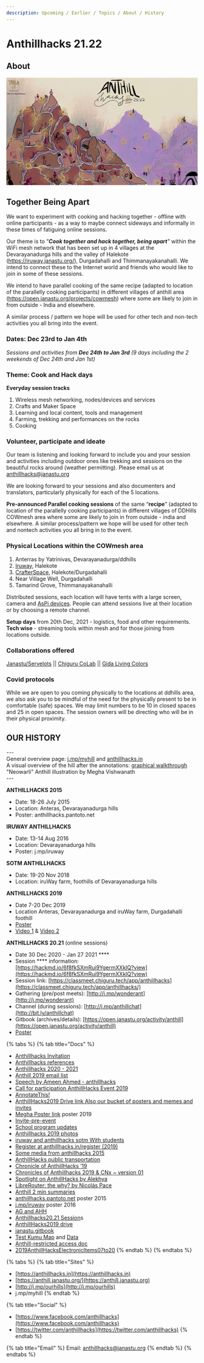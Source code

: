 ```yaml
---
description: Upcoming / Earlier / Topics / About / History
---
```


# Anthillhacks 21.22

## **About**

![](../.gitbook/assets/Anthillhacks21.21.jpg)

## **T**ogether Being Apart

We want to experiment with cooking and hacking together - offline with online participants - as a way to maybe connect sideways and informally in these times of fatiguing online sessions.

Our theme is to _"**Cook together and hack together, being apart**"_ within the WiFi mesh network that has been set up in 4 villages at the Devarayanadurga hills and the valley of Halekote (https://iruway.janastu.org/), Durgadahalli and Thimmanayakanahalli. We intend to connect these to the Internet world and friends who would like to join in some of these sessions.

We intend to have parallel cooking of the same recipe (adapted to location of the parallelly cooking participants) in different villages of anthill area (https://open.janastu.org/projects/cowmesh) where some are likely to join in from outside - India and elsewhere.

A similar process / pattern we hope will be used for other tech and non-tech activities you all bring into the event.

### Dates: Dec 23rd to Jan 4th <a href="#dates-dec-23rd-to-jan-4th" id="dates-dec-23rd-to-jan-4th"></a>

_Sessions and activities from **Dec 24th to Jan 3rd** (9 days including the 2 weekends of Dec 24th and Jan 1st)_

### Theme: Cook and Hack days <a href="#theme-cook-and-hack-days" id="theme-cook-and-hack-days"></a>

**Everyday session tracks**

1. Wireless mesh networking, nodes/devices and services
2. Crafts and Maker Space
3. Learning and local content, tools and management
4. Farming, trekking and performances on the rocks
5. Cooking

### Volunteer, participate and ideate <a href="#volunteer-participate-and-ideate" id="volunteer-participate-and-ideate"></a>

Our team is listening and looking forward to include you and your session and activities including outdoor ones like trekking and sessions on the beautiful rocks around (weather permitting). Please email us at [anthillhacks@janastu.org](mailto:anthillhacks@janastu.org)

We are looking forward to your sessions and also documenters and translators, particularly physically for each of the 5 locations.

**Pre-announced Parallel cooking sessions** of the same “**recipe**” (adapted to location of the parallelly cooking participants) in different villages of DDHills COWmesh area where some are likely to join in from outside - india and elsewhere. A similar process/pattern we hope will be used for other tech and nontech activities you all bring in to the event.

### Physical Locations within the COWmesh area <a href="#physical-locations-within-the-cowmesh-area" id="physical-locations-within-the-cowmesh-area"></a>

1. Anterras by Yatrinivas, Devarayanadurga/ddhills
2. [Iruway](https://iruway.janastu.org), Halekote
3. [CrafterSpace](https://crafts.janastu.org), Halekote/Durgadahalli
4. Near Village Well, Durgadahalli
5. Tamarind Grove, Thimmanayakanahalli

Distributed sessions, each location will have tents with a large screen, camera and [AsPi devices](https://blog.janastu.org). People can attend sessions live at their location or by choosing a remote channel.

**Setup days** from 20th Dec, 2021 - logistics, food and other requirements.\
**Tech wise** - streaming tools within mesh and for those joining from locations outside.

### Collaborations offered <a href="#collaborations-offered" id="collaborations-offered"></a>

[Janastu/Servelots](https://janastu.org) || [Chiguru CoLab](https://chigurucolab.com) || [Gida Living Colors](https://www.instagram.com/gida\_livingcolours/)

### Covid protocols <a href="#covid-protocols" id="covid-protocols"></a>

While we are open to you coming physically to the locations at ddhills area, we also ask you to be mindful of the need for the physically present to be in comfortable (safe) spaces. We may limit numbers to be 10 in closed spaces and 25 in open spaces. The session owners will be directing who will be in their physical proximity.

## OUR HISTORY

\---\
General overview page: [j.mp/myhill](http://j.mp/myhill) and [anthillhacks.in](https://hackmd.io/anthillhacks.in)\
A visual overview of the hill after the annotations: [graphical walkthrough](https://anthill.janastu.org/walkthrough.html)\
"Neowarli" Anthill illustration by Megha Vishwanath\
\---

**ANTHILLHACKS 2015**

* Date: 18-26 July 2015&#x20;
* Location: Anteras, Devarayanadurga hills&#x20;
* Poster: anthillhacks.pantoto.net

**IRUWAY ANTHILLHACKS**

* Date: 13-14 Aug 2016&#x20;
* Location: Devarayanadurga hills&#x20;
* Poster: j.mp/iruway

**SOTM ANTHILLHACKS**&#x20;

* Date: 19-20 Nov 2018
* Location: iruWay farm, foothills of Devarayanadurga hills

**ANTHILLHACKS 2019**

* Date 7-20 Dec 2019&#x20;
* Location Anteras, Devarayanadurga and iruWay farm, Durgadahalli foothill
* [Poster](https://drive.google.com/file/d/1ALnVkESjv2K4tA6Z4tWB7shcPi-l4aR4/view)
* [Video 1](https://vimeo.com/392178753) &  [Video 2](https://vimeo.com/390408799)

**ANTHILLHACKS 20.21** (online sessions)

* Date 30 Dec 2020 -  Jan 27 2021 ****&#x20;
* Session **** information: [https://hackmd.io/6f8fkSXmRui9YgermXXklQ?view](https://hackmd.io/6f8fkSXmRui9YgermXXklQ?view)
* Session link:  [https://classmeet.chiguru.tech/app/anthillhacks](https://classmeet.chiguru.tech/app/anthillhacks/)
* Gathering (pre/post meets): [http://j.mp/wonderant](http://j.mp/wonderant)
* Channel (during sessions): [http://j.mp/anthillchat](http://bit.ly/anthillchat)
* Gitbook (archives/details): [https://open.janastu.org/activity/anthill](https://open.janastu.org/activity/anthill)
* [Poster](https://drive.google.com/file/d/1azzGlwuieHLys1FmhQEthIQT74G1gYlA/view)

{% tabs %}
{% tab title="Docs" %}
* [Anthillhacks Invitation](https://hackmd.io/0QQjiiCoS9WLOwKXjfw5Hg)
* [Anthillhacks references](https://hackmd.io/THg9fxMhRnarWiRxSITj4Q)
* [Anthillhacks 2020 - 2021](https://hackmd.io/xMOBarH7TCyq1hKzWMR0Jg?view)
* [Anthill 2019 email list](https://docs.google.com/document/d/1dlmmpMHxe2QOUtwy8TQKtSBQ2lph2ApTrPult4rzXNE/edit)
* [Speech by Ameen Ahmed - anthillhacks](https://docs.google.com/document/d/1Nd67QG2y-yjT-yj6RP6gV87SHc1uweMB5GSkzAIrzwU/edit)
* [Call for participation AnthillHacks Event 2019](https://docs.google.com/document/d/1b01g49R2ZRbTsHQ6p2JpQv154aZ86DQBWlP2lMBBDKE/edit#heading=h.6agwfv2ievb1)
* [AnnotateThis!](https://docs.google.com/document/d/1ZJqvflU9Biat7n2axYdXE9YMQG0SKnJdn7d4tVriUtg/edit)
* [AnthillHacks2019 Drive link Also our bucket of posters and memes and invites](https://drive.google.com/drive/folders/1ibLrBu5b8RxhA176wNAXvgPW8diFnpNB?usp=sharing)
* [Megha Poster link](https://drive.google.com/drive/folders/1iVQGf10okx0XyC1CUCTA4jdzHAw-KLng?usp=sharing)  poster 2019
* [Invite-pre-event](https://docs.google.com/document/d/19nFoEmDa0SToNqqnDH7BzXmoMDhX\_3myM21Z5MWVuQw/edit?usp=sharing)
* [School program updates](https://docs.google.com/document/d/1rtE9majdZqo-wJrTbtuPDuMVhHs6-uwQzSQsO3vTov0/edit?usp=sharing)
* [Anthillhacks 2019 photos](https://photos.app.goo.gl/ZXd5uxMeEcaYY8rdA)
* [iruway and anthillhacks sotm With students](https://photos.app.goo.gl/1WxQn4gPBG6DZnPG8)
* [Register at anthillhacks.in/register (2019)](https://forms.gle/GrWVcvdRLYNRL62LA)
* [Some media from anthillhacks 2015](https://hackmd.io/THg9fxMhRnarWiRxSITj4Q)
* [AnthillHacks public transportation](https://hackmd.io/e5bpiJzMT-GdsLdl23Tz4Q)
* [Chronicle of AnthillHacks ’19](https://themanikantan.medium.com/anthill-hacks19-87369b19b59c)
* [Chronicles of Anthillhacks 2019 & CNx \~ version 01](https://files.janastu.org/s/ETcjtTzgYr5Qjtw)
* [Spotlight on AnthillHacks by Alekhya](https://vimeo.com/392178753)
* [LibreRouter: the why? by Nicolás Pace](https://vimeo.com/390408799)
* [Anthill 2 min summaries](https://janastu.github.io/maaya/examples/)
* [anthillhacks.pantoto.net](https://anthillhacks.pantoto.net) poster 2015
* &#x20;[j.mp/iruway](http://j.mp/iruway) poster 2016
* [AG and AHH](https://hackmd.io/FFzPF2RZRCSuQMyaRRu9Iw)
* [Anthillhacks20.21 Session](https://files.janastu.org/s/cZprCcGcj4DXRsH)s
* [AnthillHacks2019 drive](https://drive.google.com/drive/folders/1ibLrBu5b8RxhA176wNAXvgPW8diFnpNB?usp=sharing)
* [janastu.gitbook](https://janastu.gitbook.io/anthillhacks/)
* [Test Kumu Map](https://embed.kumu.io/e69c048e410f2ad69e6994e4c27eb64e) and [Data](https://docs.google.com/spreadsheets/d/1eGivGIOd541o-IRvGqM5WQN0P1uEz9K5ajXqAc8v3ds/edit?usp=sharing)&#x20;
* [Anthill-restricted access doc](https://docs.google.com/document/d/1lk5RhtMIBl14KJ\_3vMGXKmxb0MY2gtlCU5zZhl5ilXo/edit?usp=sharing)
* [2019AnthillHacksElectronicItems07to20](https://docs.google.com/spreadsheets/d/1CvJ7xNfW54Rld1Aqz68loMdm6TIMF0ZgxuJ1X-58ROg/edit?usp=sharing)
{% endtab %}
{% endtabs %}

{% tabs %}
{% tab title="Sites" %}
* [https://anthillhacks.in](https://anthillhacks.in)
* [https://anthill.janastu.org/](https://anthill.janastu.org)
* [http://j.mp/ourhills](http://j.mp/ourhills)
* j.mp/myhill
{% endtab %}

{% tab title="Social" %}
* [https://www.facebook.com/anthillhacks](https://www.facebook.com/anthillhacks)
* [https://twitter.com/anthillhacks](https://twitter.com/anthillhacks)
{% endtab %}

{% tab title="Email" %}
Email: anthillhacks@janastu.org
{% endtab %}
{% endtabs %}

